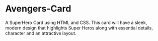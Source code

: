 # Avengers-Card
A SuperHero Card using HTML and CSS. This card will have a sleek, modern design that highlights Super Heros along with essential details, character and an attractive layout.
